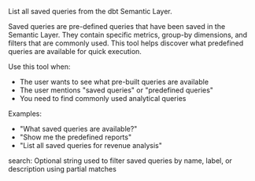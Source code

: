 List all saved queries from the dbt Semantic Layer.

Saved queries are pre-defined queries that have been saved in the Semantic Layer. 
They contain specific metrics, group-by dimensions, and filters that are commonly used.
This tool helps discover what predefined queries are available for quick execution.

Use this tool when:
- The user wants to see what pre-built queries are available
- The user mentions "saved queries" or "predefined queries"
- You need to find commonly used analytical queries

Examples:
- "What saved queries are available?"
- "Show me the predefined reports"
- "List all saved queries for revenue analysis"

<parameters>
search: Optional string used to filter saved queries by name, label, or description using partial matches
</parameters>